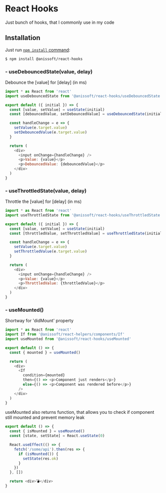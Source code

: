 # React Hooks

Just bunch of hooks, that I commonly use in my code

## Installation

Just run [`npm install` command](https://docs.npmjs.com/getting-started/installing-npm-packages-locally):

```bash
$ npm install @anissoft/react-hooks
```

### - useDebouncedState(value, delay)

Debounce the [value] for [delay] (in ms)

```js
import * as React from 'react'
import useDebouncedState from '@anissoft/react-hooks/useDebouncedState'

export default ({ initial }) => {
  const [value, setValue] = useState(initial)
  const [debouncedValue, setDebouncedValue] = useDebouncedState(initial, 300)

  const handleChange = e => {
    setValue(e.target.value)
    setDebouncedValue(e.target.value)
  }

  return (
    <div>
      <input onChange={handleChange} />
      <p>Value: {value}</p>
      <p>DebouncedValue: {debouncedValue}</p>
    </div>
  )
}
```

### - useThrottledState(value, delay)

Throttle the [value] for [delay] (in ms)

```js
import * as React from 'react'
import useThrottledState from '@anissoft/react-hooks/useThrottledState'

export default ({ initial }) => {
  const [value, setValue] = useState(initial)
  const [throttledValue, setThrottledValue] = useThrottledState(initial, 300)

  const handleChange = e => {
    setValue(e.target.value)
    setThrottledValue(e.target.value)
  }

  return (
    <div>
      <input onChange={handleChange} />
      <p>Value: {value}</p>
      <p>ThrottledValue: {throttledValue}</p>
    </div>
  )
}
```

### - useMounted()

Shortway for 'didMount' property

```js
import * as React from 'react'
import If from '@anissoft/react-helpers/components/If'
import useMounted from '@anissoft/react-hooks/useMounted'

export default () => {
  const { mounted } = useMounted()

  return (
    <div>
      <If
        condition={mounted}
        then={() => <p>Component just renders</p>}
        else={() => <p>Component was rendered before</p>}
      />
    </div>
  )
}
```

useMounted also returns function, that allows you to check if component still mounted and prevent memory leak

```js
export default () => {
  const { isMounted } = useMounted()
  const [state, setState] = React.useState(0)

  React.useEffect(() => {
    fetch('/some/api').then(res => {
      if (isMounted()) {
        setState(res.ok)
      }
    })
  }, [])

  return <div>💣</div>
}
```